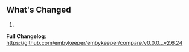 ## What's Changed

1.

**Full Changelog**: https://github.com/embykeeper/embykeeper/compare/v0.0.0...v2.6.24
